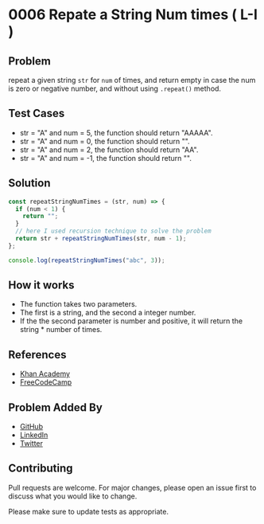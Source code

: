 # 0006 Repate a String Num times ( L-I )
## Problem

repeat a given string `str` for `num` of times, and return empty in case the num is zero or negative number, and without using `.repeat()` method.

## Test Cases

- str = "A" and num = 5, the function should return "AAAAA".
- str = "A" and num = 0, the function should return "".
- str = "A" and num = 2, the function should return "AA".
- str = "A" and num = -1, the function should return "".
## Solution

```javascript
const repeatStringNumTimes = (str, num) => {
  if (num < 1) {
    return "";
  }
  // here I used recursion technique to solve the problem
  return str + repeatStringNumTimes(str, num - 1);
};

console.log(repeatStringNumTimes("abc", 3));
```

## How it works

- The function takes two parameters.
- The first is a string, and the second a integer number.
- If the the second parameter is number and positive, it will return the string * number of times.

## References

- [Khan Academy](https://www.khanacademy.org/computing/computer-science/algorithms/recursive-algorithms/a/recursion)
- [FreeCodeCamp](https://www.freecodecamp.org/news/three-ways-to-repeat-a-string-in-javascript-2a9053b93a2d/)

## Problem Added By
- [GitHub](https://github.com/ibr5500)
- [LinkedIn](https://www.linkedin.com/in/ibrahim-ahmat/)
- [Twitter](https://twitter.com/ibr_ahmat)

## Contributing
Pull requests are welcome. For major changes, please open an issue first to discuss what you would like to change.

Please make sure to update tests as appropriate.